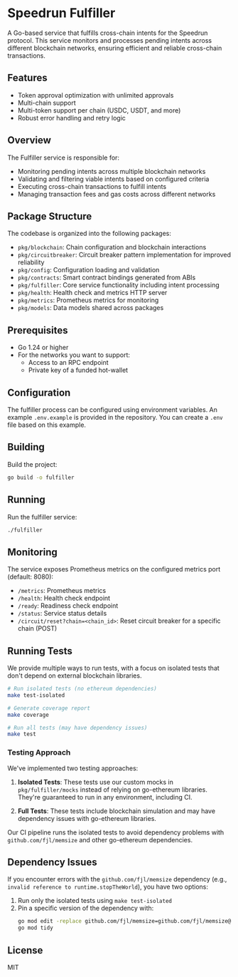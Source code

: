 # Speedrun Fulfiller

A Go-based service that fulfills cross-chain intents for the Speedrun protocol. This service monitors and processes pending intents across different blockchain networks, ensuring efficient and reliable cross-chain transactions.

## Features

- Token approval optimization with unlimited approvals
- Multi-chain support
- Multi-token support per chain (USDC, USDT, and more)
- Robust error handling and retry logic

## Overview

The Fulfiller service is responsible for:
- Monitoring pending intents across multiple blockchain networks
- Validating and filtering viable intents based on configured criteria
- Executing cross-chain transactions to fulfill intents
- Managing transaction fees and gas costs across different networks

## Package Structure

The codebase is organized into the following packages:

- `pkg/blockchain`: Chain configuration and blockchain interactions
- `pkg/circuitbreaker`: Circuit breaker pattern implementation for improved reliability
- `pkg/config`: Configuration loading and validation
- `pkg/contracts`: Smart contract bindings generated from ABIs
- `pkg/fulfiller`: Core service functionality including intent processing
- `pkg/health`: Health check and metrics HTTP server
- `pkg/metrics`: Prometheus metrics for monitoring
- `pkg/models`: Data models shared across packages

## Prerequisites

- Go 1.24 or higher
- For the networks you want to support:
  - Access to an RPC endpoint 
  - Private key of a funded hot-wallet

## Configuration

The fulfiller process can be configured using environment variables.
An example `.env.example` is provided in the repository. You can create a `.env` file based on this example.

## Building

Build the project:
```bash
go build -o fulfiller
```

## Running

Run the fulfiller service:
```bash
./fulfiller
```

## Monitoring

The service exposes Prometheus metrics on the configured metrics port (default: 8080):
- `/metrics`: Prometheus metrics
- `/health`: Health check endpoint
- `/ready`: Readiness check endpoint
- `/status`: Service status details
- `/circuit/reset?chain=<chain_id>`: Reset circuit breaker for a specific chain (POST)

## Running Tests

We provide multiple ways to run tests, with a focus on isolated tests that don't depend on external blockchain libraries.

```bash
# Run isolated tests (no ethereum dependencies)
make test-isolated

# Generate coverage report
make coverage

# Run all tests (may have dependency issues)
make test
```

### Testing Approach

We've implemented two testing approaches:

1. **Isolated Tests**: These tests use our custom mocks in `pkg/fulfiller/mocks` instead of relying on go-ethereum libraries. They're guaranteed to run in any environment, including CI.

2. **Full Tests**: These tests include blockchain simulation and may have dependency issues with go-ethereum libraries.

Our CI pipeline runs the isolated tests to avoid dependency problems with `github.com/fjl/memsize` and other go-ethereum dependencies.

## Dependency Issues

If you encounter errors with the `github.com/fjl/memsize` dependency (e.g., `invalid reference to runtime.stopTheWorld`), you have two options:

1. Run only the isolated tests using `make test-isolated`
2. Pin a specific version of the dependency with:
   ```bash
   go mod edit -replace github.com/fjl/memsize=github.com/fjl/memsize@v0.0.0-20190710130421-bcb5799ab5e5
   go mod tidy
   ```

## License

MIT
